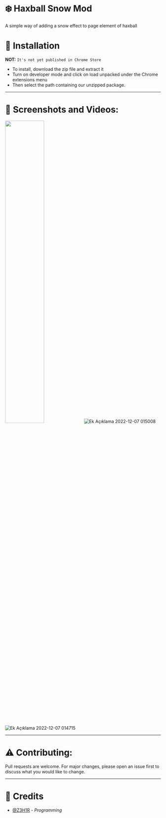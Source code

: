 # ❄️ Haxball Snow Mod

A simple way of adding a snow effect to page element of haxball

# 💬 Installation

**NOT:** `It's not yet published in Chrome Store`

- To install, download the zip file and extract it
- Turn on developer mode and click on load unpacked under the Chrome extensions menu
- Then select the path containing our unzipped package.

---

# 🎥 Screenshots and Videos:


[<img src="https://i.ytimg.com/vi/Hc79sDi3f0U/maxresdefault.jpg" width="50%">](https://www.youtube.com/watch?v=dMERpG-hK5I "Now in Android: 55")
![Ek Açıklama 2022-12-07 015008](https://user-images.githubusercontent.com/52961754/206043696-4a26a0ff-db79-4c47-8a06-3d1bbdd183b8.png)
![Ek Açıklama 2022-12-07 014715](https://user-images.githubusercontent.com/52961754/206043715-c78ea4a4-2eef-4511-8c9c-705a0795a6cc.png)

---
# ⚠️ Contributing:

Pull requests are welcome. For major changes, please open an issue first to discuss what you would like to change.

---

# 🤖 Credits

- [@Z3H1R](https://discord.gg/9CPSEcff) - *Programming*

